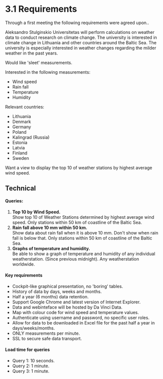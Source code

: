 # 3.1 Requirements

Through a first meeting the following requirements were agreed upon..







Aleksandro Stulginskio Universitetas will perform calculations on weather data to conduct research on climate change. The university is interested in climate change in Lithuania and other countries around the Baltic Sea. The university is especially interested in weather changes regarding the milder weather in the past years.

Would like 'sleet' measurements.

Interested in the following measurements:

- Wind speed
- Rain fall
- Temperature
- Humidity

Relevant countries:

- Lithuania
- Denmark
- Germany
- Poland
- Kalingrad (Russia)
- Estonia
- Latvia
- Finland
- Sweden

Want a view to display the top 10 of weather stations by highest average wind speed.

## Technical

#### Queries:
1. __Top 10 by Wind Speed.__  
Show top 10 of Weather Stations determined by highest average wind speed. Only stations within 50 km of coastline of the Baltic Sea.
2. __Rain fall above 10 mm within 50 km.__  
Show data about rain fall when it is above 10 mm. Don't show when rain fall is below that. Only stations within 50 km of coastline of the Baltic Sea.
3. __Graphs of temperature and humidity.__  
Be able to show a graph of temperature and humidity of any individual weatherstation. (Since previous midnight). Any weatherstation worldwide.

#### Key requirements
- Cockpit-like graphical presentation, no 'boring' tables.
- History of data by days, weeks and months.
- Half a year (6 months) data retention.
- Support Google Chrome and latest version of Internet Explorer.
- Data and webinteface will be hosted by Da Vinci Data.
- Map with colour code for wind speed and temperature values.
- Authenticate using username and password, no specific user roles.
- Allow for data to be downloaded in Excel file for the past half a year in days/weeks/months.
- ONLY measurements per minute.
- SSL to secure safe data transport.

#### Load time for queries
- Query 1: 10 seconds.
- Query 2: 1 minute.
- Query 3: 1 minute.